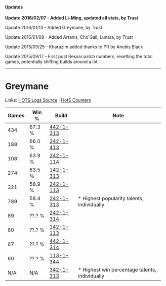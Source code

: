 #### Updates
**Update 2016/02/07 - Added Li-Ming, updated all stats, by Trust**

Update 2016/01/13 - Added Greymane, by Trust

Update 2016/01/08 - Added Artanis, Cho'Gall, Lunara, by Trust

Update 2015/09/25 - Kharazim added thanks to PR by Anubis Black

Update 2015/09/17 - First post Rexxar patch numbers, resetting the total games, potentially shifting builds around a lot.

***

# Greymane

Links: [HOTS Logs Source](https://www.hotslogs.com/Sitewide/HeroDetails?Hero=Greymane) | [HotS Counters](http://hotscounters.com/#/hero/Greymane)

Games  | Win %  | Build     | Note
-----  | -----  | -----     | ----
434    | 67.3 % | [442-1-313](http://www.heroesfire.com/hots/talent-calculator/greymane#t0r1) | 
188    | 66.0 % | [242-1-413](http://www.heroesfire.com/hots/talent-calculator/greymane#lOab) | 
108    | 63.9 % | [242-1-114](http://www.heroesfire.com/hots/talent-calculator/greymane#lOVw) | 
274    | 63.5 % | [142-1-313](http://www.heroesfire.com/hots/talent-calculator/greymane#haQ1) | 
321    | 58.9 % | [242-1-113](http://www.heroesfire.com/hots/talent-calculator/greymane#lOVv) | 
789    | 58.4 % | [242-1-313](http://www.heroesfire.com/hots/talent-calculator/greymane#lOZ1) | * Highest popularity talents, individually
89     | ??.? % | [242-1-314](http://www.heroesfire.com/hots/talent-calculator/greymane#lOZ2) | 
80     | ??.? % | [142-1-113](http://www.heroesfire.com/hots/talent-calculator/greymane#haMv) | 
67     | ??.? % | [442-1-314](http://www.heroesfire.com/hots/talent-calculator/greymane#t0r2) | 
60     | ??.? % | [113-1-344](http://www.heroesfire.com/hots/talent-calculator/greymane#gTdG) | 
N/A    | N/A    | [342-1-313](http://www.heroesfire.com/hots/talent-calculator/greymane#pCi1) | * Highest win percentage talents, individually
